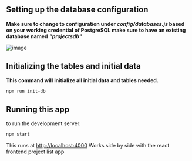 ## Setting up the database configuration

**Make sure to change to configuration under _config/databases.js_
based on your working credential of PostgreSQL
make sure to have an existing database named** _**"projectsdb"**_

![image](https://github.com/user-attachments/assets/b871db9e-375a-4230-9995-d68714fed69a)


## Initializing the tables and initial data
**This command will initialize all initial data and tables needed.**

```bash
npm run init-db
```

## Running this app

to run the development server:

```bash
npm start
```

This runs at [http://localhost:4000](http://localhost:4000)
Works side by side with the react frontend project list app 
